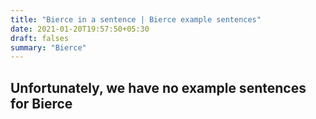 ```yaml
---
title: "Bierce in a sentence | Bierce example sentences"
date: 2021-01-20T19:57:50+05:30
draft: falses
summary: "Bierce"
---
```

## Unfortunately, we have no example sentences for Bierce                 
